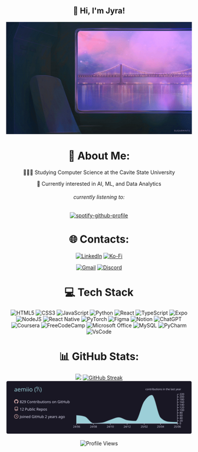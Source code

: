 <div align="center">

## 👋 Hi, I'm Jyra!

![](https://github.com/aemiio/aemiio/blob/main/%E2%9C%AE%20sugarmints%20artblog%20%E2%9C%AE.gif)

# 💫 About Me:
👩🏻‍🎓 Studying Computer Science at the Cavite State University<br/>
<!--🎨 Creating notion, google sheets, and MS Excel templates<br/>-->
🌷 Currently interested in AI, ML, and Data Analytics

###### currently listening to:
[![spotify-github-profile](https://spotify-github-profile.kittinanx.com/api/view?uid=zk2i5m5n8l6k11v0s7a0fkam8&cover_image=true&theme=natemoo-re&show_offline=false&background_color=191724&interchange=false&bar_color=e89ff1&bar_color_cover=false)](https://github.com/kittinan/spotify-github-profile)

# 🌐 Contacts:
[![LinkedIn](https://img.shields.io/badge/LinkedIn-%230077B5?style=for-the-badge&logo=linkedin&logoColor=white)](https://linkedin.com/in/jyra-mae-celajes)
[![Ko-Fi](https://img.shields.io/badge/Ko--fi-F16061?style=for-the-badge&logo=ko-fi&logoColor=white)](https://ko-fi.com/aemio)
<!--[![Raket.PH](https://img.shields.io/badge/Raket.PH-ff7e20.svg?style=for-the-badge&logoColor=ebbcba)](https://www.raket.ph/aemiocreates)-->
[![Gmail](https://img.shields.io/badge/Gmail-D14836?style=for-the-badge&logo=gmail&logoColor=white)](mailto:cjyramae@gmail.com)
[![Discord](https://img.shields.io/badge/Discord-5865F2?style=for-the-badge&logo=discord&logoColor=white)](https://discordapp.com/users/850749430781050970)


# 💻 Tech Stack


![HTML5](https://img.shields.io/badge/html5-%23E34F26.svg?style=for-the-badge&logo=html5&logoColor=white)
![CSS3](https://img.shields.io/badge/css3-%231572B6.svg?style=for-the-badge&logo=css3&logoColor=white)
![JavaScript](https://img.shields.io/badge/javascript-%23323330.svg?style=for-the-badge&logo=javascript&logoColor=%23F7DF1E)
![Python](https://img.shields.io/badge/python-3670A0?style=for-the-badge&logo=python&logoColor=ffdd54)
![React](https://img.shields.io/badge/react-%2320232a.svg?style=for-the-badge&logo=react&logoColor=%2361DAFB)
![TypeScript](https://img.shields.io/badge/typescript-%23007ACC.svg?style=for-the-badge&logo=typescript&logoColor=white)
![Expo](https://img.shields.io/badge/expo-1C1E24?style=for-the-badge&logo=expo&logoColor=#D04A37)
![NodeJS](https://img.shields.io/badge/node.js-6DA55F?style=for-the-badge&logo=node.js&logoColor=white)
![React Native](https://img.shields.io/badge/react_native-%2320232a.svg?style=for-the-badge&logo=react&logoColor=%2361DAFB)
![PyTorch](https://img.shields.io/badge/PyTorch-%23EE4C2C.svg?style=for-the-badge&logo=PyTorch&logoColor=white)
![Figma](https://img.shields.io/badge/figma-%23F24E1E.svg?style=for-the-badge&logo=figma&logoColor=white)
![Notion](https://img.shields.io/badge/Notion-%23000000.svg?style=for-the-badge&logo=notion&logoColor=white)
![ChatGPT](https://img.shields.io/badge/chatGPT-74aa9c?style=for-the-badge&logo=openai&logoColor=white)
![Coursera](https://img.shields.io/badge/Coursera-%230056D2.svg?style=for-the-badge&logo=Coursera&logoColor=white)
![FreeCodeCamp](https://img.shields.io/badge/Freecodecamp-%23123.svg?&style=for-the-badge&logo=freecodecamp&logoColor=green)
![Microsoft Office](https://img.shields.io/badge/Microsoft_Office-D83B01?style=for-the-badge&logo=microsoft-office&logoColor=white)
![MySQL](https://img.shields.io/badge/MySQL-005C84?style=for-the-badge&logo=mysql&logoColor=white)
![PyCharm](https://img.shields.io/badge/PyCharm-000000.svg?&style=for-the-badge&logo=PyCharm&logoColor=white)
![VsCode](https://img.shields.io/badge/VSCode-0078D4?style=for-the-badge&logo=visual%20studio%20code&logoColor=white)


# 📊 GitHub Stats:
<!--
![](https://raw.githubusercontent.com/aemiio/aemiio/main/profile-summary-card-output/rose_pine/1-repos-per-language.svg)
![](https://raw.githubusercontent.com/aemiio/aemiio/main/profile-summary-card-output/rose_pine/2-most-commit-language.svg)
![](https://raw.githubusercontent.com/aemiio/aemiio/main/profile-summary-card-output/rose_pine/4-productive-time.svg)
-->
![](https://github-readme-stats.vercel.app/api?username=aemiio&theme=rose_pine&hide_border=true&include_all_commits=false&count_private=true)
[![GitHub Streak](https://git-hub-streak-stats.vercel.app?user=aemiio&theme=rose-pine&hide_border=true)](https://git.io/streak-stats)
![](https://raw.githubusercontent.com/aemiio/aemiio/main/profile-summary-card-output/rose_pine/0-profile-details.svg)



![Profile Views](https://komarev.com/ghpvc/?username=aemiio&label=Profile%20Views&color=d08ed2&style=for-the-badge)


</div>
